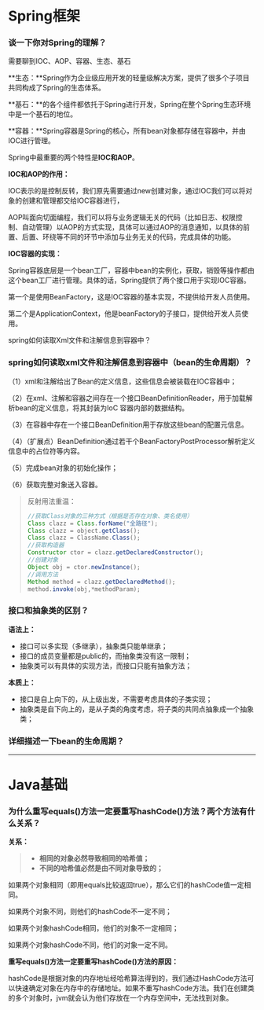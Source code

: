 # Spring框架

### 谈一下你对Spring的理解？

需要聊到IOC、AOP、容器、生态、基石

**生态：**Spring作为企业级应用开发的轻量级解决方案，提供了很多个子项目共同构成了Spring的生态体系。

**基石：**的各个组件都依托于Spring进行开发，Spring在整个Spring生态环境中是一个基石的地位。

**容器：**Spring容器是Spring的核心，所有bean对象都存储在容器中，并由IOC进行管理。

Spring中最重要的两个特性是**IOC和AOP**。

**IOC和AOP的作用：**

IOC表示的是控制反转，我们原先需要通过new创建对象，通过IOC我们可以将对象的创建和管理都交给IOC容器进行，

AOP叫面向切面编程，我们可以将与业务逻辑无关的代码（比如日志、权限控制、自动管理）以AOP的方式实现，具体可以通过AOP的消息通知，以具体的前置、后置、环绕等不同的环节中添加与业务无关的代码，完成具体的功能。

**IOC容器的实现：**

Spring容器底层是一个bean工厂，容器中bean的实例化，获取，销毁等操作都由这个bean工厂进行管理。具体的话，Spring提供了两个接口用于实现IOC容器。

第一个是使用BeanFactory，这是IOC容器的基本实现，不提供给开发人员使用。

第二个是ApplicationContext，他是beanFactory的子接口，提供给开发人员使用。


spring如何读取Xml文件和注解信息到容器中？



### spring如何读取xml文件和注解信息到容器中（bean的生命周期）？



（1）xml和注解给出了Bean的定义信息，这些信息会被装载在IOC容器中；

（2）在xml、注解和容器之间存在一个接口BeanDefinitionReader，用于加载解析bean的定义信息，将其封装为IoC 容器内部的数据结构。

（3）在容器中存在一个接口BeanDefinition用于存放这些bean的配置元信息。

（4）（扩展点）BeanDefinition通过若干个BeanFactoryPostProcessor解析定义信息中的占位符等内容。

（5）完成bean对象的初始化操作；

（6）获取完整对象送入容器。

> 反射用法重温：
>
> ```java
> //获取Class对象的三种方式（根据是否存在对象、类名使用）
> Class clazz = Class.forName("全路径");
> Class clazz = object.getClass();
> Class clazz = ClassName.Class(); 
> //获取构造器
> Constructor ctor = clazz.getDeclaredConstructor();
> //创建对象
> Object obj = ctor.newInstance();
> //调用方法
> Method method = clazz.getDeclaredMethod();
> method.invoke(obj,*methodParam);
> ```
>



### 接口和抽象类的区别？

**语法上：**

* 接口可以多实现（多继承），抽象类只能单继承；
* 接口的成员变量都是public的，而抽象类没有这一限制；
* 抽象类可以有具体的实现方法，而接口只能有抽象方法；

**本质上：**

* 接口是自上向下的，从上级出发，不需要考虑具体的子类实现；
* 抽象类是自下向上的，是从子类的角度考虑，将子类的共同点抽象成一个抽象类；



### 详细描述一下bean的生命周期？







---



# Java基础

### 为什么重写equals()方法一定要重写hashCode()方法？两个方法有什么关系？

**关系：**

> - **相同的对象必然导致相同的哈希值；**
> - **不同的哈希值必然是由不同对象导致的；**

如果两个对象相同（即用equals比较返回true），那么它们的hashCode值一定相同。

如果两个对象不同，则他们的hashCode不一定不同；

如果两个对象hashCode相同，他们的对象不一定相同；

如果两个对象hashCode不同，他们的对象一定不同。

**重写equals()方法一定要重写hashCode()方法的原因：**

hashCode是根据对象的内存地址经哈希算法得到的，我们通过HashCode方法可以快速确定对象在内存中的存储地址。如果不重写hashCode方法。我们在创建类的多个对象时，jvm就会认为他们存放在一个内存空间中，无法找到对象。